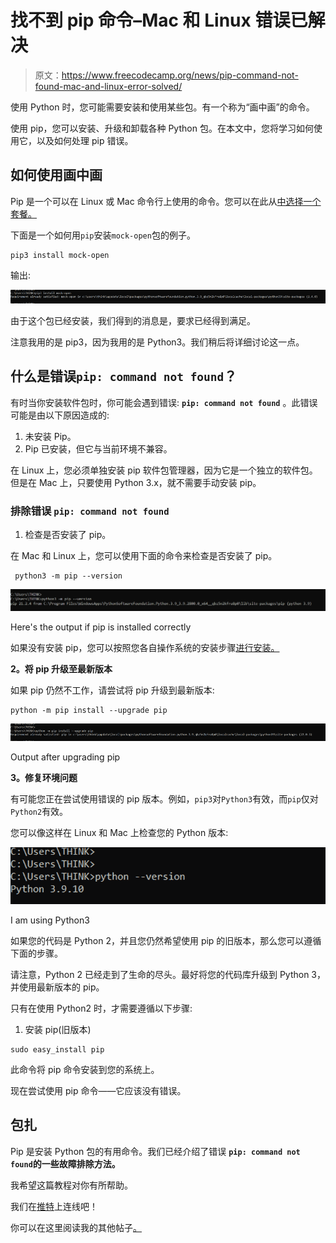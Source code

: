 # 找不到 pip 命令–Mac 和 Linux 错误已解决

> 原文：<https://www.freecodecamp.org/news/pip-command-not-found-mac-and-linux-error-solved/>

使用 Python 时，您可能需要安装和使用某些包。有一个称为“画中画”的命令。

使用 pip，您可以安装、升级和卸载各种 Python 包。在本文中，您将学习如何使用它，以及如何处理 pip 错误。

## 如何使用画中画

Pip 是一个可以在 Linux 或 Mac 命令行上使用的命令。您可以在此从[中选择一个套餐。](https://pypi.org/)

下面是一个如何用`pip`安装`mock-open`包的例子。

```
pip3 install mock-open
```

输出:

![image](img/aafd6b0f8b9b00e60af6f9172783e93c.png)

由于这个包已经安装，我们得到的消息是，要求已经得到满足。

注意我用的是 pip3，因为我用的是 Python3。我们稍后将详细讨论这一点。

## 什么是错误`pip: command not found`？

有时当你安装软件包时，你可能会遇到错误: **`pip: command not found`** 。此错误可能是由以下原因造成的:

1.  未安装 Pip。
2.  Pip 已安装，但它与当前环境不兼容。

在 Linux 上，您必须单独安装 pip 软件包管理器，因为它是一个独立的软件包。但是在 Mac 上，只要使用 Python 3.x，就不需要手动安装 pip。

### 排除错误 **`pip: command not found`**

1.  检查是否安装了 pip。

在 Mac 和 Linux 上，您可以使用下面的命令来检查是否安装了 pip。

```
 python3 -m pip --version 
```

![pip installed](img/5b4e2c13e2efc8820da6349897c5cbb8.png)

Here's the output if pip is installed correctly

如果没有安装 pip，您可以按照您各自操作系统的安装步骤[进行安装。](https://pip.pypa.io/en/stable/installation/)

**2。将 pip 升级至最新版本**

如果 pip 仍然不工作，请尝试将 pip 升级到最新版本:

```
python -m pip install --upgrade pip
```

![Output after upgrading pip](img/2e04a1a05db0b4659793a69c3be90f0b.png)

Output after upgrading pip

**3。修复环境问题**

有可能您正在尝试使用错误的 pip 版本。例如，`pip3`对`Python3`有效，而`pip`仅对`Python2`有效。

您可以像这样在 Linux 和 Mac 上检查您的 Python 版本:

![image-3](img/b6649dc239c62bc85dc1011264030c3c.png)

I am using Python3

如果您的代码是 Python 2，并且您仍然希望使用 pip 的旧版本，那么您可以遵循下面的步骤。

请注意，Python 2 已经走到了生命的尽头。最好将您的代码库升级到 Python 3，并使用最新版本的 pip。

只有在使用 Python2 时，才需要遵循以下步骤:

1.  安装 pip(旧版本)

```
sudo easy_install pip
```

此命令将 pip 命令安装到您的系统上。

现在尝试使用 pip 命令——它应该没有错误。

## 包扎

Pip 是安装 Python 包的有用命令。我们已经介绍了错误 **`pip: command not found`的一些故障排除方法。**

我希望这篇教程对你有所帮助。

我们在[推特](https://twitter.com/hira_zaira)上连线吧！

你可以在这里阅读我的其他帖子[。](https://www.freecodecamp.org/news/author/zaira/)
